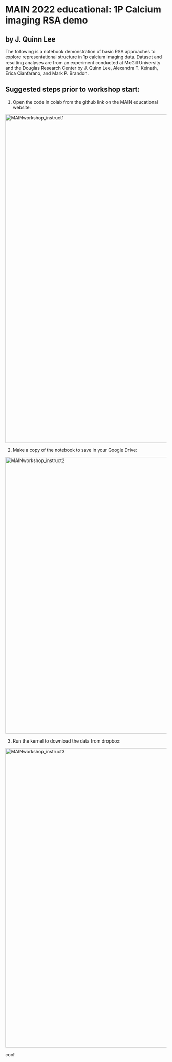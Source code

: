 # MAIN 2022 educational: 1P Calcium imaging RSA demo
## by J. Quinn Lee
The following is a notebook demonstration of basic RSA approaches to explore representational structure in 1p calcium imaging data.
Dataset and resulting analyses are from an experiment conducted at McGill University and the Douglas Research Center by J. Quinn Lee, Alexandra T. Keinath, Erica Cianfarano, and Mark P. Brandon.

## Suggested steps prior to workshop start:

1) Open the code in colab from the github link on the MAIN educational website:

<img width="1024" alt="MAINworkshop_instruct1" src="https://user-images.githubusercontent.com/62612749/206493868-516a2bdb-4e6e-49d4-8fe0-eafbf10d31f2.png">

2) Make a copy of the notebook to save in your Google Drive:

<img width="863" alt="MAINworkshop_instruct2" src="https://user-images.githubusercontent.com/62612749/206494202-273a820f-dde7-471b-9a93-4b21dc2607ce.png">

3) Run the kernel to download the data from dropbox:
<img width="934" alt="MAINworkshop_instruct3" src="https://user-images.githubusercontent.com/62612749/206494729-e8380b42-6ea9-487f-a0ec-43a675cdea17.png">


cool!